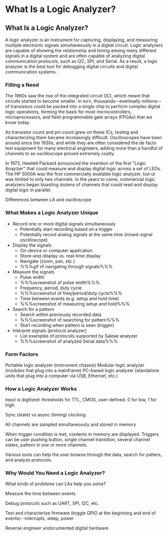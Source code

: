 # What Is a Logic Analyzer?

## What Is a Logic Analyzer?

A logic analyzer is an instrument for capturing, displaying, and measuring multiple electronic signals simultaneously in a digital circuit. Logic analyzers are capable of showing the relationship and timing among many different signals in a digital system and are often capable of analyzing digital communication protocols, such as I2C, SPI, and Serial. As a result, a logic analyzer is the best tool for debugging digital circuits and digital communication systems.

### Filling a Need

The 1960s saw the rise of the integrated circuit (IC), which meant that circuits started to become smaller. In turn, thousands--eventually millions--of transistors could be packed into a single chip to perform complex digital logic operations, forming the basis for most microcontrollers, microprocessors, and field-programmable gate arrays (FPGAs) that we know today.

As transistor count and pin count grew on these ICs, testing and characterizing them became increasingly difficult. Oscilloscopes have been around since the 1930s, and while they are often considered the de facto test equipment for many electrical engineers, adding more than a handful of channels to an oscilloscope proved extremely costly. 

In 1973, Hewlett Packard announced the invention of the first "Logic Anaylzer" that could measure and display digital logic across a set of LEDs. The HP 5000A was the first commercially available logic analyzer, but ut was limited to only two channels. In the years to come, commercial logic analyzers began boasting dozens of channels that could read and display digital logic in parallel.



Differences between LA and oscilloscope

### What Makes a Logic Analyzer Unique

* Record one or more digital signals simultaneously
  * Potentially start recording based on a trigger
  * Potentially record analog signals at the same time \(mixed-signal oscilloscope\)
* Display the signals
  * On-device or computer application
  * Store-and-display vs. real-time display
  * Navigate \(zoom, pan, etc.\)
  * %%%gif of navigating through signals%%%
* Measure the signals
  * Pulse width
  * %%%screenshot of pulse width%%%
  * Frequency, period, duty cycle
  * %%%screenshot of freq/period/duty cycle%%%
  * Time between events \(e.g. setup and hold time\)
  * %%%screenshot of measuring setup and hold%%%
* Search for a pattern
  * Search within previously recorded data
  * %%%screenshot of searching for pattern%%%
  * Start recording when pattern is seen \(trigger\)
* Interpret signals \(protocol analyzer\)
  * List examples of protocols supported by Saleae analyzer
  * %%%screenshot of analyzed Serial data%%%

### Form Factors

Portable logic analyzer (instrument chassis)
Modular logic analyzer (modules that plug into a mainframe)
PC-based logic analyzer (standalone units that plug into a computer via USB, Ethernet, etc.)

### How a Logic Analyzer Works

Input is digitized: thresholds for TTL, CMOS, user-defined. 0 for low, 1 for high.

Sync (state) vs async (timing) clocking

All channels are sampled simultaneously and stored in memory

When trigger condition is met, contents in memory are displayed. Triggers can be user pushing button, single channel transition, several channel states, pattern in one or more channels.

Various tools can help the user browse through the data, search for patters, and analyze protocols.

### Why Would You Need a Logic Analyzer?

What kinds of problems can LAs help you solve?

Measure the time between events.

Debug protocols such as UART, SPI, I2C, etc.

Test and characterize firmware (toggle GPIO at the beginning and end of events)--interrupts, sleep, power

Reverse engineer undocumented digital hardware

